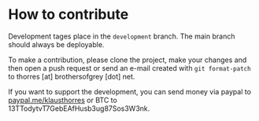 # How to contribute
Development tages place in the `development` branch. The main branch should always be deployable.

To make a contribution, please clone the project, make your changes and then open a push request or send an e-mail created
with `git format-patch` to thorres [at] brothersofgrey [dot] net.

If you want to support the development, you can send money via paypal to [paypal.me/klausthorres](https://www.paypal.me/klausthorres) or BTC to 
13TTodytvT7GebEAfHusb3ug87Sos3W3nk.
